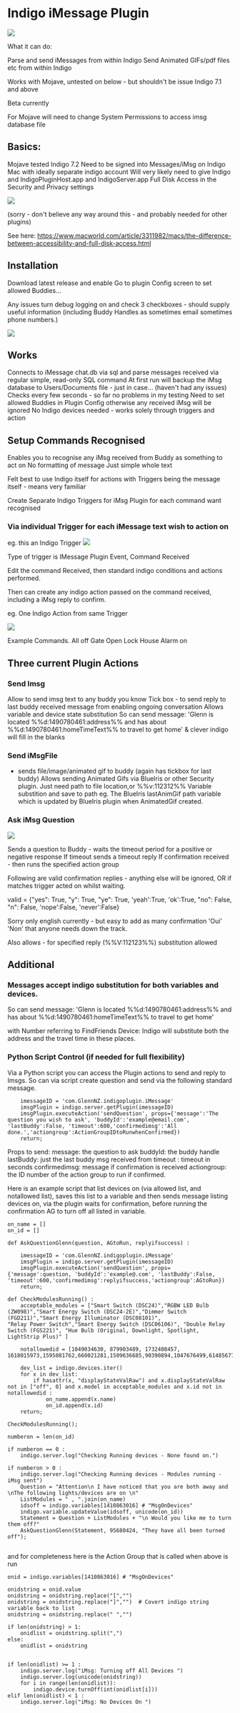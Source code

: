 # Indigo iMessage Plugin

![](https://github.com/Ghawken/iMessagePlugin/blob/master/DocumentPics/icon.png?raw=true)

What it can do:

Parse and send iMessages from within Indigo
Send Animated GIFs/pdf files etc from within Indigo

Works with Mojave, untested on below - but shouldn't be issue
Indigo 7.1 and above

Beta currently

For Mojave will need to change System Permissions to access imsg database file

## Basics:

Mojave tested
Indigo 7.2
Need to be signed into Messages/iMsg on Indigo Mac with ideally separate indigo account
Will very likely need to give Indigo and IndigoPluginHost.app and IndigoServer.app Full Disk Access in the Security and Privacy settings

![](https://github.com/Ghawken/iMessagePlugin/blob/master/DocumentPics/SecurityScreen.png?raw=true)


(sorry - don't believe any way around this - and probably needed for other plugins)

See here:
https://www.macworld.com/article/3311982/macs/the-difference-between-accessibility-and-full-disk-access.html


## Installation

Download latest release and enable
Go to plugin Config screen to set allowed Buddies...

Any issues turn debug logging on and check 3 checkboxes - should supply useful information
(including Buddy Handles as sometimes email sometimes phone numbers.)

![](https://github.com/Ghawken/iMessagePlugin/blob/master/DocumentPics/PluginConfigScreen.png?raw=true)

## Works

Connects to iMessage chat.db via sql and parse messages received via regular simple, read-only SQL command
At first run will backup the iMsg database to Users/Documents file - just in case... (haven't had any issues)
Checks every few seconds - so far no problems in my testing
Need to set allowed Buddies in Plugin Config otherwise any received iMsg will be ignored
No Indigo devices needed - works solely through triggers and action 

## Setup Commands Recognised

Enables you to recognise any iMsg received from Buddy as something to act on
No formatting of message
Just simple whole text 

Felt best to use Indigo itself for actions with Triggers being the message itself - means very familiar

Create Separate Indigo Triggers for iMsg Plugin for each command want recognised

### Via individual Trigger for each iMessage text wish to action on


eg. this an Indigo Trigger
![](https://github.com/Ghawken/iMessagePlugin/blob/master/DocumentPics/TriggerEg.png?raw=true)

Type of trigger is IMessage Plugin Event, Command Received

Edit the command Received, then standard indigo conditions and actions performed.

Then can create any indigo action passed on the command received, including a iMsg reply to confirm.

eg.  One Indigo Action from same Trigger

![](https://github.com/Ghawken/iMessagePlugin/blob/master/DocumentPics/TriggerAction.png?raw=true)


Example Commands.
All off
Gate Open
Lock House
Alarm on

## Three current Plugin Actions

### Send Imsg 

Allow to send imsg text to any buddy you know
Tick box - to send reply to last buddy received message from enabling ongoing conversation
Allows variable and device state substitution
So can send message:
'Glenn is located %%d:1490780461:address%% and has about %%d:1490780461:homeTimeText%% to travel to get home'
& clever indigo will fill in the blanks

### Send iMsgFile
- sends file/image/animated gif to buddy 
(again has tickbox for last buddy)
Allows sending Animated Gifs via BlueIris or other Security plugin.
Just need path to file location,or %%v:112312%% Variable substition and save to path
eg.
The BlueIris lastAnimGif path variable which is updated by BlueIris plugin when AnimatedGif created.


### Ask iMsg Question
![](https://github.com/Ghawken/iMessagePlugin/blob/master/DocumentPics/AskiMsgQuestion.png?raw=true)


 Sends a question to Buddy - waits the timeout period for a positive or negative response
 If timeout sends a timeout reply
 If confirmation received - then runs the specified action group

Following are valid confirmation replies - anything else will be ignored, OR if matches trigger acted on whilst waiting.

 valid = {"yes": True, "y": True, "ye": True, 'yeah':True, 'ok':True,  "no": False, "n": False, 'nope':False, 'never':False}

Sorry only english currently - but easy to add as many confirmation 'Oui' 'Non' that anyone needs down the track.

Also allows - for specified reply (%%V:112123%%) substitution allowed

## Additional

### Messages accept indigo substitution for both variables and devices.

So can send message:
'Glenn is located %%d:1490780461:address%% and has about %%d:1490780461:homeTimeText%% to travel to get home'

with Number referring to FindFriends Device:
Indigo will substitute both the address and the travel time in these places.



### Python Script Control (if needed for full flexibility)

Via a Python script you can access the Plugin actions to send and reply to Imsgs.
So can via script create question and send via the following standard message. 
```
    imessageID = 'com.GlennNZ.indigoplugin.iMessage'
    imsgPlugin = indigo.server.getPlugin(imessageID)
    imsgPlugin.executeAction('sendQuestion', props={'message':'The question you wish to ask', 'buddyId':'example@email.com', 'lastBuddy':False, 'timeout':600,'confirmedimsg':'All done.','actiongroup':ActionGroupIDtoRunwhenConfirmed})
    return;
```

Props to send:
message: the question to ask
buddyId: the buddy handle
lastBuddy: just the last buddy msg received from 
timeout : timeout in seconds
confirmedimsg: message if confirmation is received
actiongroup:  the ID number of the action group to run if confirmed.

Here is an example script that list devices on  (via allowed list, and notallowed list), saves this list to a variable and then sends message listing devices on, via the plugin waits for confirmation,  before running the confirmation AG to turn off all listed in variable.


```
on_name = []
on_id = []

def AskQuestionGlenn(question, AGtoRun, replyifsuccess) :
    
    imessageID = 'com.GlennNZ.indigoplugin.iMessage'
    imsgPlugin = indigo.server.getPlugin(imessageID)
    imsgPlugin.executeAction('sendQuestion', props={'message':question, 'buddyId':'example@.com', 'lastBuddy':False, 'timeout':600,'confirmedimsg':replyifsuccess,'actiongroup':AGtoRun})
    return;

def CheckModulesRunning() :
    acceptable_modules = ["Smart Switch (DSC24)","RGBW LED Bulb (ZW098)","Smart Energy Switch (DSC24-2E)","Dimmer Switch (FGD211)","Smart Energy Illuminator (DSC08101)",                     "Relay Power Switch","Smart Energy Switch (DSC06106)", "Double Relay Switch (FGS221)", "Hue Bulb (Original, Downlight, Spotlight, LightStrip Plus)" ]

    notallowedid = [1049034630, 879903489, 1732408457, 1618015973,1595081762,660021281,1509636685,90390894,1047676499,614856779,1373207126,1332040796,1797065670]

    dev_list = indigo.devices.iter()
    for x in dev_list:
        if hasattr(x, "displayStateValRaw") and x.displayStateValRaw not in ["off", 0] and x.model in acceptable_modules and x.id not in notallowedid :
            on_name.append(x.name)
            on_id.append(x.id)
    return;

CheckModulesRunning();

numberon = len(on_id)

if numberon == 0 :
    indigo.server.log("Checking Running devices - None found on.")

if numberon > 0 :
    indigo.server.log("Checking Running devices - Modules running - iMsg sent")
    Question = "Attention\n I have noticed that you are both away and \nThe following lights/devices are on \n"
    ListModules = " , ".join(on_name)
    idsoff = indigo.variables[1410863016] # "MsgOnDevices"
    indigo.variable.updateValue(idsoff, unicode(on_id))
    Statement = Question + ListModules + "\n Would you like me to turn them off?"
    AskQuestionGlenn(Statement, 95680424, "They have all been turned off");
    
```

and for completeness here is the Action Group that is called when above is run
```
onid = indigo.variables[1410863016] # "MsgOnDevices"

onidstring = onid.value
onidstring = onidstring.replace("[","")
onidstring = onidstring.replace("]","")  # Covert indigo string variable back to list
onidstring = onidstring.replace(" ","")

if len(onidstring) > 1:
    onidlist = onidstring.split(",")
else:
    onidlist = onidstring


if len(onidlist) >= 1 :
    indigo.server.log("iMsg: Turning off All Devices ")
    indigo.server.log(unicode(onidstring))
    for i in range(len(onidlist)):
	    indigo.device.turnOff(int(onidlist[i]))
elif len(onidlist) < 1 :
    indigo.server.log("iMsg: No Devices On ")  
```




